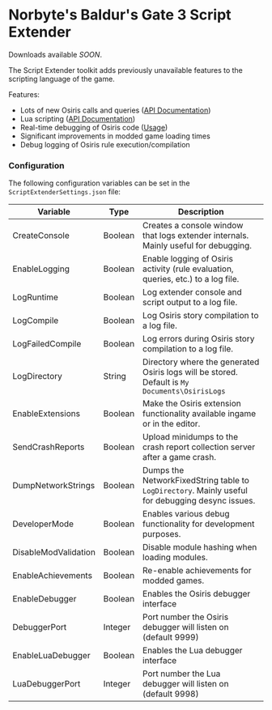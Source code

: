 # Norbyte's Baldur's Gate 3 Script Extender

Downloads available *SOON*.

The Script Extender toolkit adds previously unavailable features to the scripting language of the game.

Features:
 - Lots of new Osiris calls and queries ([API Documentation](https://github.com/Norbyte/bg3se/blob/master/APIDocs.md))
 - Lua scripting ([API Documentation](https://github.com/Norbyte/bg3se/blob/master/LuaAPIDocs.md))
 - Real-time debugging of Osiris code ([Usage](https://gist.github.com/Norbyte/8b7eb35cd17f799ea113636b15e1f967))
 - Significant improvements in modded game loading times
 - Debug logging of Osiris rule execution/compilation

### Configuration

The following configuration variables can be set in the `ScriptExtenderSettings.json` file:

| Variable | Type | Description |
|--|--|--|
| CreateConsole | Boolean | Creates a console window that logs extender internals. Mainly useful for debugging. |
| EnableLogging | Boolean | Enable logging of Osiris activity (rule evaluation, queries, etc.) to a log file. |
| LogRuntime | Boolean | Log extender console and script output to a log file. |
| LogCompile | Boolean | Log Osiris story compilation to a log file. |
| LogFailedCompile | Boolean | Log errors during Osiris story compilation to a log file. |
| LogDirectory | String | Directory where the generated Osiris logs will be stored. Default is `My Documents\OsirisLogs` |
| EnableExtensions | Boolean | Make the Osiris extension functionality available ingame or in the editor. |
| SendCrashReports | Boolean | Upload minidumps to the crash report collection server after a game crash. |
| DumpNetworkStrings | Boolean | Dumps the NetworkFixedString table to `LogDirectory`. Mainly useful for debugging desync issues. |
| DeveloperMode | Boolean | Enables various debug functionality for development purposes. |
| DisableModValidation | Boolean | Disable module hashing when loading modules. |
| EnableAchievements | Boolean | Re-enable achievements for modded games. |
| EnableDebugger | Boolean | Enables the Osiris debugger interface |
| DebuggerPort | Integer | Port number the Osiris debugger will listen on (default 9999) |
| EnableLuaDebugger | Boolean | Enables the Lua debugger interface |
| LuaDebuggerPort | Integer | Port number the Lua debugger will listen on (default 9998) |
